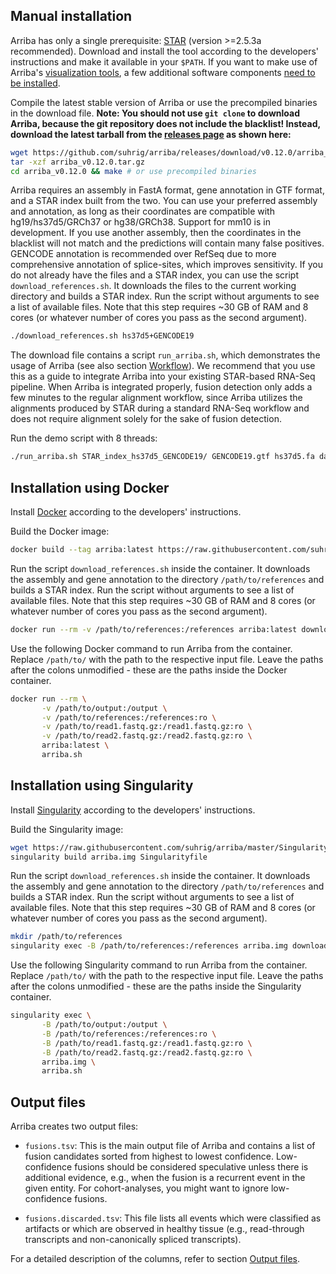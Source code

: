 Manual installation
-------------------

Arriba has only a single prerequisite: [STAR](https://github.com/alexdobin/STAR) (version >=2.5.3a recommended). Download and install the tool according to the developers' instructions and make it available in your `$PATH`. If you want to make use of Arriba's [visualization tools](visualization.md), a few additional software components [need to be installed](visualization.md#rendering-publication-quality-figures).

Compile the latest stable version of Arriba or use the precompiled binaries in the download file. **Note: You should not use `git clone` to download Arriba, because the git repository does not include the blacklist! Instead, download the latest tarball from the [releases page](https://github.com/suhrig/arriba/releases/) as shown here:**

```bash
wget https://github.com/suhrig/arriba/releases/download/v0.12.0/arriba_v0.12.0.tar.gz
tar -xzf arriba_v0.12.0.tar.gz
cd arriba_v0.12.0 && make # or use precompiled binaries
```

Arriba requires an assembly in FastA format, gene annotation in GTF format, and a STAR index built from the two. You can use your preferred assembly and annotation, as long as their coordinates are compatible with hg19/hs37d5/GRCh37 or hg38/GRCh38. Support for mm10 is in development. If you use another assembly, then the coordinates in the blacklist will not match and the predictions will contain many false positives. GENCODE annotation is recommended over RefSeq due to more comprehensive annotation of splice-sites, which improves sensitivity. If you do not already have the files and a STAR index, you can use the script `download_references.sh`. It downloads the files to the current working directory and builds a STAR index. Run the script without arguments to see a list of available files. Note that this step requires ~30 GB of RAM and 8 cores (or whatever number of cores you pass as the second argument).

```bash
./download_references.sh hs37d5+GENCODE19
```

The download file contains a script `run_arriba.sh`, which demonstrates the usage of Arriba (see also section [Workflow](workflow.md#demo-script)). We recommend that you use this as a guide to integrate Arriba into your existing STAR-based RNA-Seq pipeline. When Arriba is integrated properly, fusion detection only adds a few minutes to the regular alignment workflow, since Arriba utilizes the alignments produced by STAR during a standard RNA-Seq workflow and does not require alignment solely for the sake of fusion detection.

Run the demo script with 8 threads:

```bash
./run_arriba.sh STAR_index_hs37d5_GENCODE19/ GENCODE19.gtf hs37d5.fa database/blacklist_hg19_hs37d5_GRCh37_2018-04-04.tsv.gz read1.fastq.gz read2.fastq.gz 8
```

Installation using Docker
-------------------------

Install [Docker](https://www.docker.com/) according to the developers' instructions.

Build the Docker image:

```bash
docker build --tag arriba:latest https://raw.githubusercontent.com/suhrig/arriba/master/Dockerfile
```

Run the script `download_references.sh` inside the container. It downloads the assembly and gene annotation to the directory `/path/to/references` and builds a STAR index. Run the script without arguments to see a list of available files. Note that this step requires ~30 GB of RAM and 8 cores (or whatever number of cores you pass as the second argument).

```bash
docker run --rm -v /path/to/references:/references arriba:latest download_references.sh hs37d5+GENCODE19
```

Use the following Docker command to run Arriba from the container. Replace `/path/to/` with the path to the respective input file. Leave the paths after the colons unmodified - these are the paths inside the Docker container.

```bash
docker run --rm \
       -v /path/to/output:/output \
       -v /path/to/references:/references:ro \
       -v /path/to/read1.fastq.gz:/read1.fastq.gz:ro \
       -v /path/to/read2.fastq.gz:/read2.fastq.gz:ro \
       arriba:latest \
       arriba.sh
```

Installation using Singularity
------------------------------

Install [Singularity](https://www.sylabs.io/) according to the developers' instructions.

Build the Singularity image:

```bash
wget https://raw.githubusercontent.com/suhrig/arriba/master/Singularityfile
singularity build arriba.img Singularityfile
```

Run the script `download_references.sh` inside the container. It downloads the assembly and gene annotation to the directory `/path/to/references` and builds a STAR index. Run the script without arguments to see a list of available files. Note that this step requires ~30 GB of RAM and 8 cores (or whatever number of cores you pass as the second argument).

```bash
mkdir /path/to/references
singularity exec -B /path/to/references:/references arriba.img download_references.sh hs37d5+GENCODE19
```

Use the following Singularity command to run Arriba from the container. Replace `/path/to/` with the path to the respective input file. Leave the paths after the colons unmodified - these are the paths inside the Singularity container.

```bash
singularity exec \
       -B /path/to/output:/output \
       -B /path/to/references:/references:ro \
       -B /path/to/read1.fastq.gz:/read1.fastq.gz:ro \
       -B /path/to/read2.fastq.gz:/read2.fastq.gz:ro \
       arriba.img \
       arriba.sh
```

Output files
------------

Arriba creates two output files:

- `fusions.tsv`: This is the main output file of Arriba and contains a list of fusion candidates sorted from highest to lowest confidence. Low-confidence fusions should be considered speculative unless there is additional evidence, e.g., when the fusion is a recurrent event in the given entity. For cohort-analyses, you might want to ignore low-confidence fusions.

- `fusions.discarded.tsv`: This file lists all events which were classified as artifacts or which are observed in healthy tissue (e.g., read-through transcripts and non-canonically spliced transcripts).

For a detailed description of the columns, refer to section [Output files](output-files.md).
